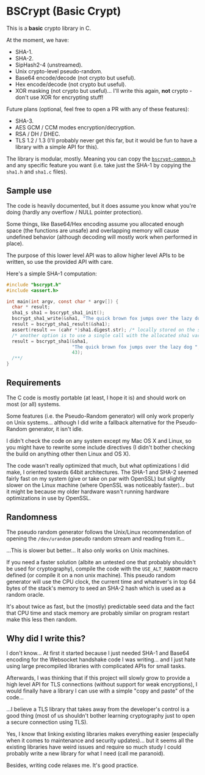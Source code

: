 # BSCrypt (Basic Crypt)

This is a **basic** crypto library in C.

At the moment, we have:

* SHA-1.
* SHA-2.
* SipHash2-4 (unstreamed).
* Unix crypto-level pseudo-random.
* Base64 encode/decode (not crypto but useful).
* Hex encode/decode (not crypto but useful).
* XOR masking (not crypto but useful)... I'll write this again, **not** crypto - don't use XOR for encrypting stuff!

Future plans (optional, feel free to open a PR with any of these features):

* SHA-3.
* AES GCM / CCM modes encryption/decryption.
* RSA / DH / DHEC.
* TLS 1.2 / 1.3 (I'll probably never get this far, but it would be fun to have a library with a simple API for this).


The library is modular, mostly. Meaning you can copy the [`bscrypt-common.h`](./src/bscrypt/bscrypt-common.h) and any specific feature you want (i.e. take just the SHA-1 by copying the `sha1.h` and `sha1.c` files).

## Sample use

The code is heavily documented, but it does assume you know what you're doing (hardly any overflow / NULL pointer protection).

Some things, like Base64/Hex encoding assume you allocated enough space (the functions are unsafe) and overlapping memory will cause undefined behavior (although decoding will mostly work when performed in place).

The purpose of this lower level API was to allow higher level APIs to be written, so use the provided API with care.

Here's a simple SHA-1 computation:

```c
#include "bscrypt.h"
#include <assert.h>

int main(int argv, const char * argv[]) {
  char * result;
  sha1_s sha1 = bscrypt_sha1_init();
  bscrypt_sha1_write(&sha1, "The quick brown fox jumps over the lazy dog ", 43);
  result = bscrypt_sha1_result(&sha1);
  assert(result == (cahr *)sha1.digest.str); /* locally stored on the stack */
  /* another option is to use a single call with the allocated sha1 variable */
  result = bscrypt_sha1(&sha1,
                        "The quick brown fox jumps over the lazy dog ",
                        43);
  /**/
}
```

## Requirements

The C code is mostly portable (at least, I hope it is) and should work on most (or all) systems.

Some features (i.e. the Pseudo-Random generator) will only work properly on Unix systems... although I did write a fallback alternative for the Pseudo-Random generator, it isn't idle.

I didn't check the code on any system except my Mac OS X and Linux, so you might have to rewrite some include directives (I didn't bother checking the build on anything other then Linux and OS X).

The code wasn't really optimized that much, but what optimizations I did make, I oriented towards 64bit architectures. The SHA-1 and SHA-2 seemed fairly fast on my system (give or take on par with OpenSSL) but slightly slower on the Linux machine (where OpenSSL was noticeably faster)... but it might be because my older hardware wasn't running hardware optimizations in use by OpenSSL.

## Randomness

The pseudo random generator follows the Unix/Linux recommendation of opening the `/dev/urandom` pseudo random stream and reading from it...

...This is slower but better... It also only works on Unix machines.

If you need a faster solution (albite an untested one that probably shouldn't be used for cryptography), compile the code with the `USE_ALT_RANDOM` macro defined (or compile it on a non unix machine). This pseudo random generator will use the CPU clock, the current time and whatever's in top 64 bytes of the stack's memory to seed an SHA-2 hash which is used as a random oracle.

It's about twice as fast, but the (mostly) predictable seed data and the fact that CPU time and stack memory are probably similar on program restart make this less then random.

## Why did I write this?

I don't know... At first it started because I just needed SHA-1 and Base64 encoding for the Websocket handshake code I was writing... and I just hate using large precompiled libraries with complicated APIs for small tasks.

Afterwards, I was thinking that if this project will slowly grow to provide a high level API for TLS connections (without support for weak encryptions), I would finally have a library I can use with a simple "copy and paste" of the code...

...I believe a TLS library that takes away from the developer's control is a good thing (most of us shouldn't bother learning cryptography just to open a secure connection using TLS).

Yes, I know that linking existing libraries makes everything easier (especially when it comes to maintenance and security updates)... but it seems all the existing libraries have weird issues and require so much study I could probably write a new library for what I need (call me paranoid).

Besides, writing code relaxes me. It's good practice.
